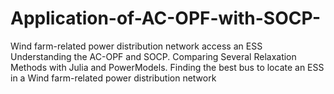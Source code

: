 # Application-of-AC-OPF-with-SOCP-
Wind farm-related power distribution network access an ESS
Understanding the AC-OPF and SOCP.
Comparing Several Relaxation Methods with Julia and PowerModels.
Finding the best bus to locate an ESS in a Wind farm-related power distribution network
